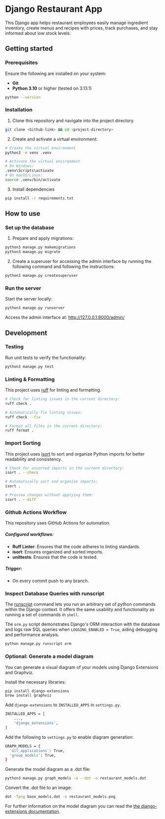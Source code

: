 # Django Restaurant App

This Django app helps restaurant employees easily manage ingredient inventory, create menus and recipes with prices, track purchases, and stay informed about low stock levels.

## Getting started

### Prerequisites
Ensure the following are installed on your system:
- **Git** 
- **Python 3.10** or higher (tested on 3.13.1)

```bash
python --version
```

### Installation
1. Clone this repository and navigate into the project directory.

```bash
git clone <Github-link> && cd <project-directory>
```

2. Create and activate a virtual environment:

```bash
# Create the virtual environment
python3 -m venv .venv

# Activate the virtual environment
# On Windows:
.venv\Scripts\activate
# On macOS/Linux:
source .venv/bin/activate
```
3. Install dependencies
```bash
pip install -r requirements.txt
```
## How to use

### Set up the database
1. Prepare and apply migrations:
```bash
python3 manage.py makemigrations
python3 manage.py migrate
```

2. Create a superuser for accessing the admin interface by running the following command and following the instructions:
```bash
python3 manage.py createsuperuser
```


### Run the server
Start the server locally: 
```bash
python3 manage.py runserver
```

Access the admin interface at:
http://127.0.0.1:8000/admin/


## Development

### Testing
Run unit tests to verify the functionality: 

```bash
python3 manage.py test
```

### Linting & Formatting
This project uses [ruff](https://docs.astral.sh/ruff/) for linting and formatting.

```bash
# Check for linting issues in the current directory:
ruff check . 

# Automatically fix linting issues:
ruff check --fix

# Format all files in the current directory:
ruff format .
``` 
### Import Sorting
This project uses [isort](https://pycqa.github.io/isort/) to sort and organize Python imports for better readability and consistency.

```bash
# Check for unsorted imports in the current directory:
isort . --check

# Automatically sort and organize imports:
isort .

# Preview changes without applying them:
isort . --diff

```

### Github Actions Workflow
This repository uses GitHub Actions for automation. 

##### Configured workflows: 
- **Ruff Linter**:  Ensures that the code adheres to linting standards.
- **isort**: Ensures organized and sorted imports.
- **unittests**: Ensures that the code is tested. 

##### Trigger: 
- On every commit push to any branch.

### Inspect Database Queries with runscript
The [runscript](https://django-extensions.readthedocs.io/en/latest/runscript.html) command lets you run an arbitrary set of python commands within the Django context. It offers the same usability and functionality as running a set of commands in `shell`.

The `orm.py` script demonstrates Django's ORM interaction with the database and logs raw SQL queries when `LOGGING_ENABLED = True`, aiding debugging and performance analysis.

```bash 
python manage.py runscript orm
```


### Optional: Generate a model diagram
You can generate a visual diagram of your models using Django Extensions and Graphviz.

Install the necessary libraries:
```bash
pip install django-extensions
brew install graphviz
```
Add `django-extensions` to `INSTALLED_APPS` in `settings.py`.

```bash
INSTALLED_APPS = [
    ...,
    'django_extensions',
]
```

Add the following to `settings.py` to enable diagram generation:

```bash
GRAPH_MODELS = {
  'all_applications': True,
  'group_models': True,
}
```

Generate the model diagram as a .dot file: 
```bash
python3 manage.py graph_models -a --dot -o restaurant_models.dot
```

Convert the .dot file to an image:
```bash
dot -Tpng base_models.dot -o restaurant_models.png
```

For further information on the model diagram you can read the [the django-extensions documentation](https://django-extensions.readthedocs.io/en/latest/graph_models.html).
